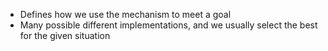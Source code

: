 - Defines how we use the mechanism to meet a goal
- Many possible different implementations, and we usually select the best for the given situation